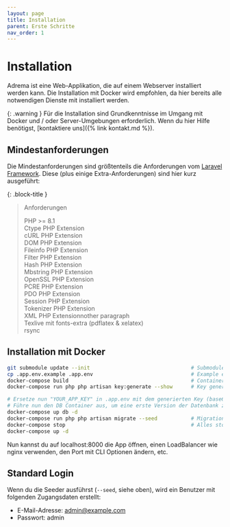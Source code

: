 ```yaml
---
layout: page
title: Installation
parent: Erste Schritte
nav_order: 1
---
```



# Installation

Adrema ist eine Web-Applikation, die auf einem Webserver installiert werden kann. Die Installation mit Docker wird empfohlen, da hier bereits alle notwendigen Dienste mit installiert werden.

{: .warning }
Für die Installation sind Grundkenntnisse im Umgang mit Docker und / oder Server-Umgebungen erforderlich. Wenn du hier Hilfe benötigst, [kontaktiere uns]({% link kontakt.md %}).

## Mindestanforderungen

Die Mindestanforderungen sind größtenteils die Anforderungen vom [Laravel Framework](https://laravel.com/docs/10.x/deployment#server-requirements). Diese (plus einige Extra-Anforderungen) sind hier kurz ausgeführt:


{: .block-title }
> Anforderungen
> 
> PHP >= 8.1  
> Ctype PHP Extension  
> cURL PHP Extension  
> DOM PHP Extension  
> Fileinfo PHP Extension  
> Filter PHP Extension  
> Hash PHP Extension  
> Mbstring PHP Extension  
> OpenSSL PHP Extension  
> PCRE PHP Extension  
> PDO PHP Extension  
> Session PHP Extension  
> Tokenizer PHP Extension  
> XML PHP Extensionnother paragraph  
> Texlive mit fonts-extra (pdflatex & xelatex)  
> rsync

## Installation mit Docker

```bash
git submodule update --init                                 # Submodules updaten
cp .app.env.example .app.env                                # Example env erstellen:
docker-compose build                                        # Container bauen
docker-compose run php php artisan key:generate --show      # Key generieren

# Ersetze nun "YOUR_APP_KEY" in .app.env mit dem generierten Key (base64:qzX....).  
# Führe nun den DB Container aus, um eine erste Version der Datenbank zu erstellen.   
docker-compose up db -d
docker-compose run php php artisan migrate --seed           # Migrations ausführen
docker-compose stop                                         # Alles stoppen, dann alles neu starten
docker-compose up -d
```

Nun kannst du auf localhost:8000 die App öffnen, einen LoadBalancer wie nginx verwenden, den Port mit CLI Optionen ändern, etc.

## Standard Login

Wenn du die Seeder ausführst (``--seed``, siehe oben), wird ein Benutzer mit folgenden Zugangsdaten erstellt:

* E-Mail-Adresse: admin@example.com
* Passwort: admin

